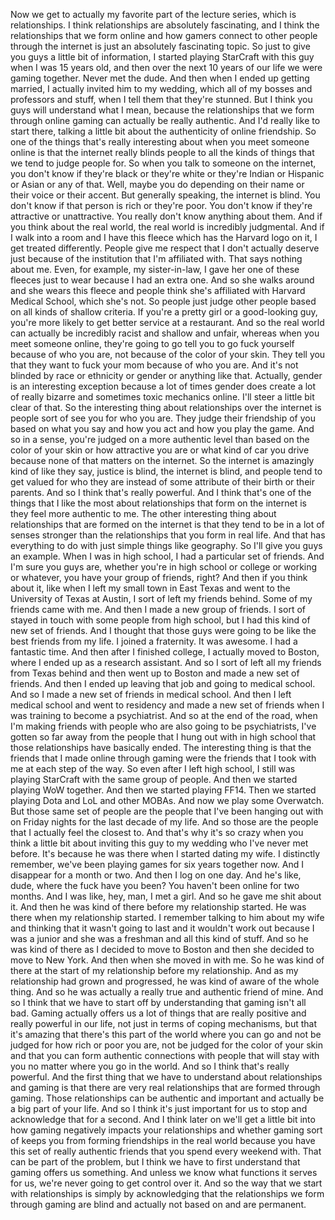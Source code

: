  Now we get to actually my favorite part of the lecture series, which is relationships. I think relationships are absolutely fascinating, and I think the relationships that we form online and how gamers connect to other people through the internet is just an absolutely fascinating topic. So just to give you guys a little bit of information, I started playing StarCraft with this guy when I was 15 years old, and then over the next 10 years of our life we were gaming together. Never met the dude. And then when I ended up getting married, I actually invited him to my wedding, which all of my bosses and professors and stuff, when I tell them that they're stunned. But I think you guys will understand what I mean, because the relationships that we form through online gaming can actually be really authentic. And I'd really like to start there, talking a little bit about the authenticity of online friendship. So one of the things that's really interesting about when you meet someone online is that the internet really blinds people to all the kinds of things that we tend to judge people for. So when you talk to someone on the internet, you don't know if they're black or they're white or they're Indian or Hispanic or Asian or any of that. Well, maybe you do depending on their name or their voice or their accent. But generally speaking, the internet is blind. You don't know if that person is rich or they're poor. You don't know if they're attractive or unattractive. You really don't know anything about them. And if you think about the real world, the real world is incredibly judgmental. And if I walk into a room and I have this fleece which has the Harvard logo on it, I get treated differently. People give me respect that I don't actually deserve just because of the institution that I'm affiliated with. That says nothing about me. Even, for example, my sister-in-law, I gave her one of these fleeces just to wear because I had an extra one. And so she walks around and she wears this fleece and people think she's affiliated with Harvard Medical School, which she's not. So people just judge other people based on all kinds of shallow criteria. If you're a pretty girl or a good-looking guy, you're more likely to get better service at a restaurant. And so the real world can actually be incredibly racist and shallow and unfair, whereas when you meet someone online, they're going to go tell you to go fuck yourself because of who you are, not because of the color of your skin. They tell you that they want to fuck your mom because of who you are. And it's not blinded by race or ethnicity or gender or anything like that. Actually, gender is an interesting exception because a lot of times gender does create a lot of really bizarre and sometimes toxic mechanics online. I'll steer a little bit clear of that. So the interesting thing about relationships over the internet is people sort of see you for who you are. They judge their friendship of you based on what you say and how you act and how you play the game. And so in a sense, you're judged on a more authentic level than based on the color of your skin or how attractive you are or what kind of car you drive because none of that matters on the internet. So the internet is amazingly kind of like they say, justice is blind, the internet is blind, and people tend to get valued for who they are instead of some attribute of their birth or their parents. And so I think that's really powerful. And I think that's one of the things that I like the most about relationships that form on the internet is they feel more authentic to me. The other interesting thing about relationships that are formed on the internet is that they tend to be in a lot of senses stronger than the relationships that you form in real life. And that has everything to do with just simple things like geography. So I'll give you guys an example. When I was in high school, I had a particular set of friends. And I'm sure you guys are, whether you're in high school or college or working or whatever, you have your group of friends, right? And then if you think about it, like when I left my small town in East Texas and went to the University of Texas at Austin, I sort of left my friends behind. Some of my friends came with me. And then I made a new group of friends. I sort of stayed in touch with some people from high school, but I had this kind of new set of friends. And I thought that those guys were going to be like the best friends from my life. I joined a fraternity. It was awesome. I had a fantastic time. And then after I finished college, I actually moved to Boston, where I ended up as a research assistant. And so I sort of left all my friends from Texas behind and then went up to Boston and made a new set of friends. And then I ended up leaving that job and going to medical school. And so I made a new set of friends in medical school. And then I left medical school and went to residency and made a new set of friends when I was training to become a psychiatrist. And so at the end of the road, when I'm making friends with people who are also going to be psychiatrists, I've gotten so far away from the people that I hung out with in high school that those relationships have basically ended. The interesting thing is that the friends that I made online through gaming were the friends that I took with me at each step of the way. So even after I left high school, I still was playing StarCraft with the same group of people. And then we started playing WoW together. And then we started playing FF14. Then we started playing Dota and LoL and other MOBAs. And now we play some Overwatch. But those same set of people are the people that I've been hanging out with on Friday nights for the last decade of my life. And so those are the people that I actually feel the closest to. And that's why it's so crazy when you think a little bit about inviting this guy to my wedding who I've never met before. It's because he was there when I started dating my wife. I distinctly remember, we've been playing games for six years together now. And I disappear for a month or two. And then I log on one day. And he's like, dude, where the fuck have you been? You haven't been online for two months. And I was like, hey, man, I met a girl. And so he gave me shit about it. And then he was kind of there before my relationship started. He was there when my relationship started. I remember talking to him about my wife and thinking that it wasn't going to last and it wouldn't work out because I was a junior and she was a freshman and all this kind of stuff. And so he was kind of there as I decided to move to Boston and then she decided to move to New York. And then when she moved in with me. So he was kind of there at the start of my relationship before my relationship. And as my relationship had grown and progressed, he was kind of aware of the whole thing. And so he was actually a really true and authentic friend of mine. And so I think that we have to start off by understanding that gaming isn't all bad. Gaming actually offers us a lot of things that are really positive and really powerful in our life, not just in terms of coping mechanisms, but that it's amazing that there's this part of the world where you can go and not be judged for how rich or poor you are, not be judged for the color of your skin and that you can form authentic connections with people that will stay with you no matter where you go in the world. And so I think that's really powerful. And the first thing that we have to understand about relationships and gaming is that there are very real relationships that are formed through gaming. Those relationships can be authentic and important and actually be a big part of your life. And so I think it's just important for us to stop and acknowledge that for a second. And I think later on we'll get a little bit into how gaming negatively impacts your relationships and whether gaming sort of keeps you from forming friendships in the real world because you have this set of really authentic friends that you spend every weekend with. That can be part of the problem, but I think we have to first understand that gaming offers us something. And unless we know what functions it serves for us, we're never going to get control over it. And so the way that we start with relationships is simply by acknowledging that the relationships we form through gaming are blind and actually not based on and are permanent.